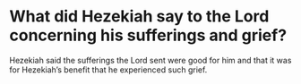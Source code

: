 # What did Hezekiah say to the Lord concerning his sufferings and grief?

Hezekiah said the sufferings the Lord sent were good for him and that it was for Hezekiah’s benefit that he experienced such grief.
